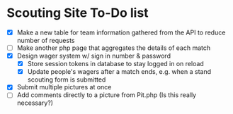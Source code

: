 # Scouting Site To-Do list

- [X] Make a new table for team information gathered from the API to reduce number of requests
- [ ] Make another php page that aggregates the details of each match
- [X] Design wager system w/ sign in number & password
  - [X] Store session tokens in database to stay logged in on reload
  - [X] Update people's wagers after a match ends, e.g. when a stand scouting form is submitted
- [X] Submit multiple pictures at once
- [ ] Add comments directly to a picture from Pit.php (Is this really necessary?)
